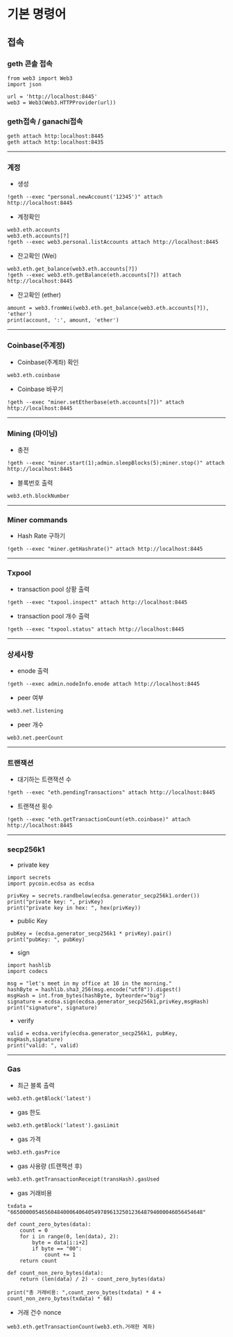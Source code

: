 # 기본 명령어
## 접속
### geth 콘솔 접속
```
from web3 import Web3
import json

url = 'http://localhost:8445' 
web3 = Web3(Web3.HTTPProvider(url))
```
### geth접속 / ganachi접속
```
geth attach http:localhost:8445
geth attach http:localhost:8435
```

--------------------------

### 계정
* 생성 
```
!geth --exec "personal.newAccount('12345')" attach http://localhost:8445
```

* 계정확인
```
web3.eth.accounts
web3.eth.accounts[?]
!geth --exec web3.personal.listAccounts attach http://localhost:8445
```

* 잔고확인 (Wei)
```
web3.eth.get_balance(web3.eth.accounts[?])
!geth --exec web3.eth.getBalance(eth.accounts[?]) attach http://localhost:8445
```

* 잔고확인 (ether)
```
amount = web3.fromWei(web3.eth.get_balance(web3.eth.accounts[?]), 'ether')
print(account, ':', amount, 'ether')
```

--------------------------

### Coinbase(주계정)
* Coinbase(주계좌) 확인
``` 
web3.eth.coinbase
```

* Coinbase 바꾸기
```
!geth --exec "miner.setEtherbase(eth.accounts[?])" attach http://localhost:8445
```

---------------------------

### Mining (마이닝)
* 충전
```
!geth --exec "miner.start(1);admin.sleepBlocks(5);miner.stop()" attach http://localhost:8445
```

* 블록번호 출력
```
web3.eth.blockNumber
```

--------------------------

### Miner commands
* Hash Rate 구하기
```
!geth --exec "miner.getHashrate()" attach http://localhost:8445
```

-------------------------

### Txpool
* transaction pool 상황 출력
```
!geth --exec "txpool.inspect" attach http://localhost:8445
```

* transaction pool 개수 출력
```
!geth --exec "txpool.status" attach http://localhost:8445
```

-----------------------

### 상세사항
* enode 출력
```
!geth --exec admin.nodeInfo.enode attach http://localhost:8445
```

* peer 여부
```
web3.net.listening
```

* peer 개수
```
web3.net.peerCount
```

-------------------------------

### 트랜잭션
* 대기하는 트랜잭션 수
```
!geth --exec "eth.pendingTransactions" attach http://localhost:8445
```

* 트랜잭션 횟수
```
!geth --exec "eth.getTransactionCount(eth.coinbase)" attach http://localhost:8445
```

--------------------------------

### secp256k1
* private key
```
import secrets
import pycoin.ecdsa as ecdsa

privKey = secrets.randbelow(ecdsa.generator_secp256k1.order())
print("private key: ", privKey)
print("private key in hex: ", hex(privKey))
```

* public Key
```
pubKey = (ecdsa.generator_secp256k1 * privKey).pair()
print("pubKey: ", pubKey)
```

* sign
```
import hashlib
import codecs

msg = "let's meet in my office at 10 in the morning."
hashByte = hashlib.sha3_256(msg.encode("utf8")).digest()
msgHash = int.from_bytes(hashByte, byteorder="big")
signature = ecdsa.sign(ecdsa.generator_secp256k1,privKey,msgHash)
print("signature", signature)
```

* verify
```
valid = ecdsa.verify(ecdsa.generator_secp256k1, pubKey, msgHash,signature)
print("valid: ", valid)
```

----------------

### Gas
* 최근 블록 출력
```
web3.eth.getBlock('latest')
```

* gas 한도
```
web3.eth.getBlock('latest').gasLimit
```

* gas 가격
```
web3.eth.gasPrice
```

* gas 사용량 (트랜잭션 후)
```
web3.eth.getTransactionReceipt(transHash).gasUsed
```

* gas 거래비용
```
txdata = "66500000546560484000640640549789613250123648794000046056454648"

def count_zero_bytes(data):
    count = 0
    for i in range(0, len(data), 2):
        byte = data[i:i+2]
        if byte == "00":
            count += 1
    return count

def count_non_zero_bytes(data):
    return (len(data) / 2) - count_zero_bytes(data)

print("총 거래비용: ",count_zero_bytes(txdata) * 4 + count_non_zero_bytes(txdata) * 68)
```

* 거래 건수 nonce
```
web3.eth.getTransactionCount(web3.eth.거래한 계좌)
```
